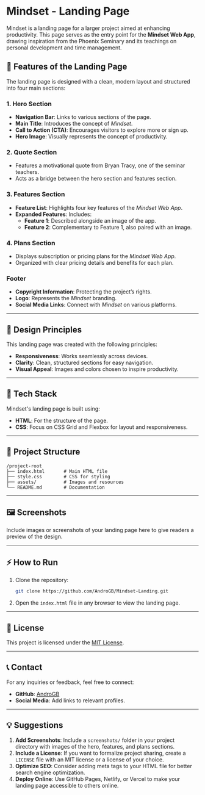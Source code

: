 
# Mindset - Landing Page

Mindset is a landing page for a larger project aimed at enhancing productivity. This page serves as the entry point for the **Mindset Web App**, drawing inspiration from the Phoenix Seminary and its teachings on personal development and time management.

## 🌟 Features of the Landing Page

The landing page is designed with a clean, modern layout and structured into four main sections:

### 1. **Hero Section**
   - **Navigation Bar**: Links to various sections of the page.
   - **Main Title**: Introduces the concept of *Mindset*.
   - **Call to Action (CTA)**: Encourages visitors to explore more or sign up.
   - **Hero Image**: Visually represents the concept of productivity.

### 2. **Quote Section**
   - Features a motivational quote from Bryan Tracy, one of the seminar teachers.
   - Acts as a bridge between the hero section and features section.

### 3. **Features Section**
   - **Feature List**: Highlights four key features of the *Mindset Web App*.
   - **Expanded Features**: Includes:
     - **Feature 1**: Described alongside an image of the app.
     - **Feature 2**: Complementary to Feature 1, also paired with an image.

### 4. **Plans Section**
   - Displays subscription or pricing plans for the *Mindset Web App*.
   - Organized with clear pricing details and benefits for each plan.

### Footer
   - **Copyright Information**: Protecting the project’s rights.
   - **Logo**: Represents the *Mindset* branding.
   - **Social Media Links**: Connect with *Mindset* on various platforms.

---

## 🎨 Design Principles

This landing page was created with the following principles:
- **Responsiveness**: Works seamlessly across devices.
- **Clarity**: Clean, structured sections for easy navigation.
- **Visual Appeal**: Images and colors chosen to inspire productivity.

---

## 🚀 Tech Stack

Mindset's landing page is built using:
- **HTML**: For the structure of the page.
- **CSS**: Focus on CSS Grid and Flexbox for layout and responsiveness.

---

## 📂 Project Structure

```plaintext
/project-root
├── index.html       # Main HTML file
├── style.css        # CSS for styling
├── assets/          # Images and resources
└── README.md        # Documentation
```

---

## 🖼️ Screenshots

Include images or screenshots of your landing page here to give readers a preview of the design.

---

## ⚡ How to Run

1. Clone the repository:
   ```bash
   git clone https://github.com/AndroGB/Mindset-Landing.git
   ```
2. Open the `index.html` file in any browser to view the landing page.

---

## 📜 License

This project is licensed under the [MIT License](LICENSE).

---

## 📞 Contact

For any inquiries or feedback, feel free to connect:
- **GitHub**: [AndroGB](https://github.com/AndroGB)
- **Social Media**: Add links to relevant profiles.

---

## 💡 Suggestions

1. **Add Screenshots**: Include a `screenshots/` folder in your project directory with images of the hero, features, and plans sections.
2. **Include a License**: If you want to formalize project sharing, create a `LICENSE` file with an MIT license or a license of your choice.
3. **Optimize SEO**: Consider adding meta tags to your HTML file for better search engine optimization.
4. **Deploy Online**: Use GitHub Pages, Netlify, or Vercel to make your landing page accessible to others online.
